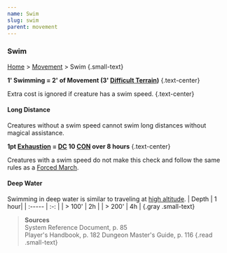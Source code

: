 ```yaml
---
name: Swim
slug: swim
parent: movement
---
```

### Swim
[Home](dm-operations-center) > [Movement](movement-menu) > Swim {.small-text}

**1' Swimming = 2' of Movement (3' [Difficult Terrain](difficult-terrain))** {.text-center}

Extra cost is ignored if creature has a swim speed. {.text-center}

#### Long Distance
Creatures without a swim speed cannot swim long distances without magical assistance.

**1pt [Exhaustion](exhaustion) = [DC](difficulty-class) 10 [CON](CONSTITUTION) over 8 hours** {.text-center}

Creatures with a swim speed do not make this check and follow the same rules as a [Forced March](forced-march).

#### Deep Water
Swimming in deep water is similar to traveling at [high altitude](high-altitude).
| Depth  | 1 hour|
| :----- | :-: |
| > 100' |  2h |
| > 200' |  4h |
{.gray .small-text}

> **Sources** <br/>
> System Reference Document, p. 85<br/>
> Player's Handbook, p. 182
> Dungeon Master's Guide, p. 116
{.read .small-text}